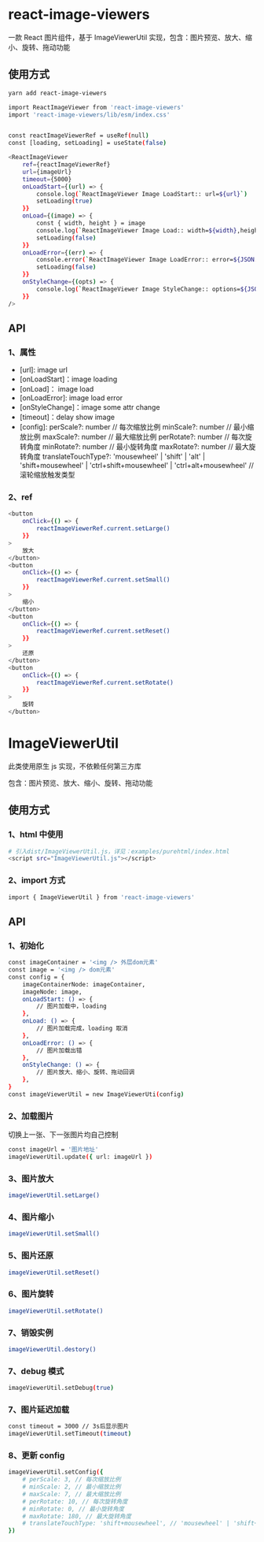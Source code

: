 # react-image-viewers

一款 React 图片组件，基于 ImageViewerUtil 实现，包含：图片预览、放大、缩小、旋转、拖动功能

## 使用方式

```bash
yarn add react-image-viewers
```

```bash
import ReactImageViewer from 'react-image-viewers'
import 'react-image-viewers/lib/esm/index.css'


const reactImageViewerRef = useRef(null)
const [loading, setLoading] = useState(false)

<ReactImageViewer
    ref={reactImageViewerRef}
    url={imageUrl}
    timeout={5000}
    onLoadStart={(url) => {
        console.log(`ReactImageViewer Image LoadStart:: url=${url}`)
        setLoading(true)
    }}
    onLoad={(image) => {
        const { width, height } = image
        console.log(`ReactImageViewer Image Load:: width=${width},height=${height}`)
        setLoading(false)
    }}
    onLoadError={(err) => {
        console.error(`ReactImageViewer Image LoadError:: error=${JSON.stringify(err)}`)
        setLoading(false)
    }}
    onStyleChange={(opts) => {
        console.log(`ReactImageViewer Image StyleChange:: options=${JSON.stringify(opts)}`)
    }}
/>
```

## API

### 1、属性

-   [url]: image url
-   [onLoadStart]：image loading
-   [onLoad]： image load
-   [onLoadError]: image load error
-   [onStyleChange]：image some attr change
-   [timeout]：delay show image
-   [config]:
    perScale?: number // 每次缩放比例
    minScale?: number // 最小缩放比例
    maxScale?: number // 最大缩放比例
    perRotate?: number // 每次旋转角度
    minRotate?: number // 最小旋转角度
    maxRotate?: number // 最大旋转角度
    translateTouchType?: 'mousewheel' | 'shift' | 'alt' | 'shift+mousewheel' | 'ctrl+shift+mousewheel' | 'ctrl+alt+mousewheel' // 滚轮缩放触发类型

### 2、ref

```bash
<button
    onClick={() => {
        reactImageViewerRef.current.setLarge()
    }}
>
    放大
</button>
<button
    onClick={() => {
        reactImageViewerRef.current.setSmall()
    }}
>
    缩小
</button>
<button
    onClick={() => {
        reactImageViewerRef.current.setReset()
    }}
>
    还原
</button>
<button
    onClick={() => {
        reactImageViewerRef.current.setRotate()
    }}
>
    旋转
</button>
```

# ImageViewerUtil

此类使用原生 js 实现，不依赖任何第三方库

包含：图片预览、放大、缩小、旋转、拖动功能

## 使用方式

### 1、html 中使用

```bash
# 引入dist/ImageViewerUtil.js，详见：examples/purehtml/index.html
<script src="ImageViewerUtil.js"></script>
```

### 2、import 方式

```bash
import { ImageViewerUtil } from 'react-image-viewers'
```

## API

### 1、初始化

```bash
const imageContainer = '<img /> 外层dom元素'
const image = '<img /> dom元素'
const config = {
    imageContainerNode: imageContainer,
    imageNode: image,
    onLoadStart: () => {
        // 图片加载中，loading
    },
    onLoad: () => {
        // 图片加载完成，loading 取消
    },
    onLoadError: () => {
        // 图片加载出错
    },
    onStyleChange: () => {
        // 图片放大、缩小、旋转、拖动回调
    },
}
const imageViewerUtil = new ImageViewerUti(config)
```

### 2、加载图片

切换上一张、下一张图片均自己控制

```bash
const imageUrl = '图片地址'
imageViewerUtil.update({ url: imageUrl })
```

### 3、图片放大

```bash
imageViewerUtil.setLarge()
```

### 4、图片缩小

```bash
imageViewerUtil.setSmall()
```

### 5、图片还原

```bash
imageViewerUtil.setReset()
```

### 6、图片旋转

```bash
imageViewerUtil.setRotate()
```

### 7、销毁实例

```bash
imageViewerUtil.destory()
```

### 7、debug 模式

```bash
imageViewerUtil.setDebug(true)
```

### 7、图片延迟加载

```bash
const timeout = 3000 // 3s后显示图片
imageViewerUtil.setTimeout(timeout)
```

### 8、更新 config

```bash
imageViewerUtil.setConfig({
    # perScale: 3, // 每次缩放比例
    # minScale: 2, // 最小缩放比例
    # maxScale: 7, // 最大缩放比例
    # perRotate: 10, // 每次旋转角度
    # minRotate: 0, // 最小旋转角度
    # maxRotate: 180, // 最大旋转角度
    # translateTouchType: 'shift+mousewheel', // 'mousewheel' | 'shift+mousewheel' | 'alt+mousewheel' | 'ctrl+shift+mousewheel' | 'ctrl+alt+mousewheel' // 滚轮缩放触发类型，默认mousewheel
})
```
